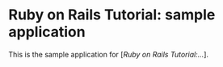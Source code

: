 # Ruby on Rails Tutorial: sample application

This is the sample application for
[*Ruby on Rails Tutorial:...*].
